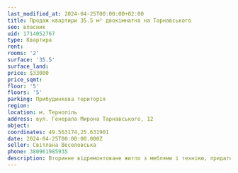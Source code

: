 ```yaml
---
last_modified_at: 2024-04-25T00:00:00+02:00
title: Продаж квартири 35.5 м² двокімнатна на Тарнавського
seo: власник
uid: 1714052767
type: Квартира
rent:
rooms: '2'
surface: '35.5'
surface_land:
price: $33000
price_sqmt:
floor: '5'
floors: '5'
parking: Прибудинкова територія
region:
location: м. Тернопіль
address: вул. Генерала Мирона Тарнавського, 12
object:
coordinates: 49.563174,25.631901
date: 2024-04-25T00:00:00.000Z
seller: Світлана Веселовська
phone: 380961985935
description: Вторинне відремонтоване житло з меблями і технікю, придатне і готове для проживання
---
```

